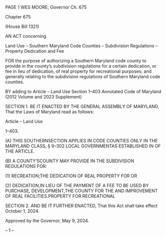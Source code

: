PAGE 1
WES MOORE, Governor Ch. 675

Chapter 675

(House Bill 1321)

AN ACT concerning

Land Use – Southern Maryland Code Counties – Subdivision Regulations –
Property Dedication and Fee

FOR the purpose of authorizing a Southern Maryland code county to provide in the county’s
subdivision regulations for a certain dedication, or fee in lieu of dedication, of real
property for recreational purposes; and generally relating to the subdivision
regulations of Southern Maryland code counties.

BY adding to
Article – Land Use
Section 1–403
Annotated Code of Maryland
(2012 Volume and 2023 Supplement)

SECTION 1. BE IT ENACTED BY THE GENERAL ASSEMBLY OF MARYLAND,
That the Laws of Maryland read as follows:

Article – Land Use

1–403.

(A) THIS SOUTHERNSECTION APPLIES IN CODE COUNTIES ONLY IN THE
MARYLAND CLASS, § 9–302 LOCAL GOVERNMENTAS ESTABLISHED IN OF THE
ARTICLE.

(B) A COUNTY’SCOUNTY MAY PROVIDE IN THE SUBDIVISION REGULATIONS
FOR:

(1) RECREATION;THE DEDICATION OF REAL PROPERTY FOR OR

(2) DEDICATION,IN LIEU OF THE PAYMENT OF A FEE TO BE USED BY
PURCHASE, DEVELOPMENT,THE COUNTY FOR THE AND IMPROVEMENT OF REAL
FACILITIES.PROPERTY FOR RECREATIONAL

SECTION 2. AND BE IT FURTHER ENACTED, That this Act shall take effect
October 1, 2024.

Approved by the Governor, May 9, 2024.

– 1 –